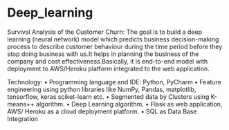 # Deep_learning

Survival Analysis of the Customer Churn: The goal is to build a deep learning (neural network) model which predicts business decision-making process to describe customer behaviour during the time period before they stop doing business with us.It helps in planning the business of the company and cost effectiveness.Basically, it is end-to-end model with deployment to AWS/Heroku platform integrated to the web application.
 
Technology: 
•	Programming language and IDE: Python, PyCharm
•	Feature engineering using python libraries like NumPy, Pandas, matplotlib, tensorflow, keras sciket-learn etc.
•	Segmented data by Clusters using K-means++ algorithm.
•	Deep Learning algorithm.
•	Flask as web application, AWS/ Heroku as a cloud deployment platform.
•	SQL as Data Base Integration

